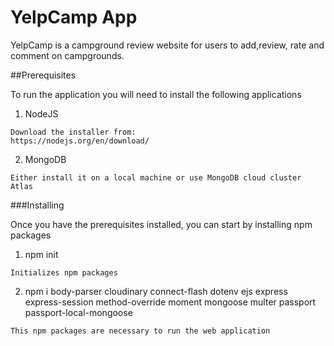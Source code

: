# YelpCamp App

YelpCamp is a campground review website for users to add,review, rate and comment on campgrounds. 

##Prerequisites

To run the application you will need to install the following applications
1. NodeJS
```
Download the installer from:
https://nodejs.org/en/download/
```
2. MongoDB
```
Either install it on a local machine or use MongoDB cloud cluster Atlas
```

###Installing

Once you have the prerequisites installed, you can start by installing npm packages

1. npm init

```
Initializes npm packages
```
2. npm i  body-parser
          cloudinary 
          connect-flash
          dotenv 
          ejs 
          express 
          express-session 
          method-override 
          moment 
          mongoose 
          multer 
          passport 
          passport-local-mongoose
```
This npm packages are necessary to run the web application
```




